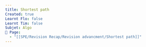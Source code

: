 ```yaml
---
title: Shortest path
Created: true
Learnt Flo: false
Learnt Tim: false
Subjet: Algo
🏫 Page:
  - "[[SPE/Revision Recap/Revision advancment/Shortest path]]"
---
```

